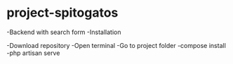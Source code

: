# project-spitogatos
-Backend with search form
-Installation 

-Download repository
-Open terminal
-Go to project folder
-compose install
-php artisan serve
